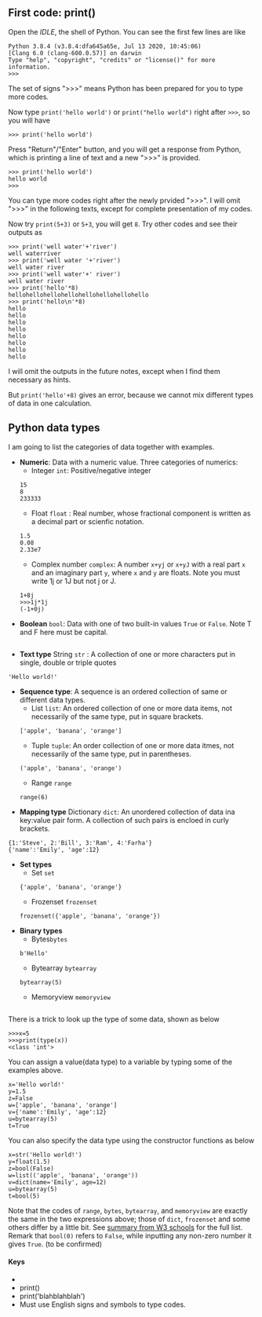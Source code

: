 ## First code: print()
Open the _IDLE_, the shell of Python. You can see the first few lines are like
```
Python 3.8.4 (v3.8.4:dfa645a65e, Jul 13 2020, 10:45:06) 
[Clang 6.0 (clang-600.0.57)] on darwin
Type "help", "copyright", "credits" or "license()" for more information.
>>>
```
The set of signs ">>>" means Python has been prepared for you to type more codes.
 
Now type `print('hello world')` or `print("hello world")` right after `>>>`, so you will have
```
>>> print('hello world')
```
Press "Return"/"Enter" button, and you will get a response from Python, which is printing a line of text and a new ">>>" is provided. 
```
>>> print('hello world')
hello world
>>>
```
You can type more codes right after the newly prvided ">>>". I will omit ">>>" in the following texts, except for complete presentation of my codes.

Now try `print(5+3)` or `5+3`, you will get `8`. 
Try other codes and see their outputs as
```
>>> print('well water'+'river')
well waterriver
>>> print('well water '+'river') 
well water river
>>> print('well water'+' river')
well water river
>>> print('hello'*8)
hellohellohellohellohellohellohellohello
>>> print('hello\n'*8)
hello
hello
hello
hello
hello
hello
hello
hello
```
I will omit the outputs in the future notes, except when I find them necessary as hints.

But `print('hello'+8)` gives an error, because we cannot mix different types of data in one calculation.

## Python data types
I am going to list the categories of data together with examples.
- __Numeric__: Data with a numeric value. Three categories of numerics:
  - Integer `int`: Positive/negative integer
  ```
  15
  8
  233333
  ```
  - Float `float` : Real number, whose fractional component is written as a decimal part or scienfic notation.
  ```
  1.5
  0.08
  2.33e7
  ```
  - Complex number `complex`: A number `x+yj` or `x+yJ` with a real part `x` and an imaginary part `y`, where `x` and `y` are floats. 
  Note you must write 1j or 1J but not j or J.
  ```
  1+8j
  >>>1j*1j
  (-1+0j)
  ```
- __Boolean__ `bool`: Data with one of two built-in values `True` or `False`. Note T and F here must be capital.
```True
```
- __Text type__ String `str` : A collection of one or more characters put in single, double or triple quotes
```
'Hello world!'
```
- __Sequence type__: A sequence is an ordered collection of same or different data types. 
  - List `list`: An ordered collection of one or more data items, not necessarily of the same type, put in square brackets.
  ```
  ['apple', 'banana', 'orange']
  ```
  - Tuple `tuple`: An order collection of one or more data itmes, not necessarily of the same type, put in parentheses.
  ```
  ('apple', 'banana', 'orange')
  ```
  - Range `range`
  ```
  range(6)
  ```
- __Mapping type__ Dictionary `dict`: An unordered collection of data ina key:value pair form. A collection of such pairs is encloed in curly brackets.
```
{1:'Steve', 2:'Bill', 3:'Ram', 4:'Farha'}
{'name':'Emily', 'age':12}
```
- __Set types__
  - Set `set`
  ```
  {'apple', 'banana', 'orange'}
  ```
  - Frozenset `frozenset`
  ```
  frozenset({'apple', 'banana', 'orange'})
  ```
- __Binary types__
  - Bytes`bytes`
  ```
  b'Hello'
  ```
  - Bytearray `bytearray`
  ```
  bytearray(5)
  ```
  - Memoryview `memoryview`
  ```memoryview(bytes(5))
  ```
  
There is a trick to look up the type of some data, shown as below
```
>>>x=5
>>>print(type(x))
<class 'int'>
```

You can assign a value(data type) to a variable by typing some of the examples above.
```
x='Hello world!'
y=1.5
z=False
w=['apple', 'banana', 'orange']
v={'name':'Emily', 'age':12}
u=bytearray(5)
t=True
```
You can also specify the data type using the constructor functions as below
```
x=str('Hello world!')
y=float(1.5)
z=bool(False)
w=list(('apple', 'banana', 'orange'))
v=dict(name='Emily', age=12)
u=bytearray(5)
t=bool(5)
```
Note that the codes of `range`, `bytes`, `bytearray`, and `memoryview` are exactly the same in the two expressions above;
those of `dict`, `frozenset` and some others differ by a little bit. See [summary from W3 schools](https://www.w3schools.com/python/python_datatypes.asp) for the full list.
Remark that `bool(0)` refers to `False`, while inputting any non-zero number it gives `True`. (to be confirmed)

#### Keys
- 
- print()
- print('blahblahblah')
- Must use English signs and symbols to type codes.
